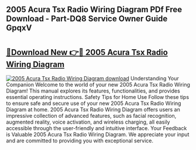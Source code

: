 ## 2005 Acura Tsx Radio Wiring Diagram PDf Free Download - Part-DQ8 Service Owner Guide GpqxV

# <h2><a href="http://dfnop1b.blite.top/?on=2005+Acura+Tsx+Radio+Wiring+Diagram">🔗Download New 👉🔴 2005 Acura Tsx Radio Wiring Diagram</a></h2>

[![2005 Acura Tsx Radio Wiring Diagram download](https://i.imgur.com/lujVjoI.png)](http://dfnop1b.blite.top/?on=2005+Acura+Tsx+Radio+Wiring+Diagram)
Understanding Your Companion Welcome to the world of your new 2005 Acura Tsx Radio Wiring Diagram! This manual explores its features, functionalities, and provides essential operating instructions. Safety Tips for Home Use Follow these tips to ensure safe and secure use of your new 2005 Acura Tsx Radio Wiring Diagram at home. 2005 Acura Tsx Radio Wiring Diagram offers users an impressive collection of advanced features, such as facial recognition, augmented reality, voice activation, and wireless charging, all easily accessible through the user-friendly and intuitive interface. Your Feedback is Valuable 2005 Acura Tsx Radio Wiring Diagram. We appreciate your input and are committed to providing you with exceptional service.
